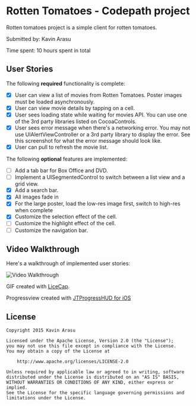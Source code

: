 # Rotten Tomatoes - Codepath project

Rotten tomatoes project is a simple client for rotten tomatoes.

Submitted by: Kavin Arasu

Time spent: 10 hours spent in total

## User Stories

The following **required** functionality is complete:

* [x] User can view a list of movies from Rotten Tomatoes. Poster images must be loaded asynchronously.
* [x] User can view movie details by tapping on a cell.
* [x] User sees loading state while waiting for movies API. You can use one of the 3rd party libraries listed on CocoaControls.
* [x] User sees error message when there's a networking error. You may not use UIAlertViewController or a 3rd party library to display the error. See this screenshot for what the error message should look like.
* [x] User can pull to refresh the movie list.

The following **optional** features are implemented:
* [ ] Add a tab bar for Box Office and DVD.
* [ ] Implement a UISegmentedControl to switch between a list view and a grid view.
* [x] Add a search bar.
* [x] All images fade in
* [x] For the large poster, load the low-res image first, switch to high-res when complete
* [x] Customize the selection effect of the cell.
* [ ] Customize the highlight effect of the cell.
* [ ] Customize the navigation bar.

## Video Walkthrough 

Here's a walkthrough of implemented user stories:

<img src='rottenTomatoes.gif' title='Video Walkthrough' width='' alt='Video Walkthrough' />

GIF created with [LiceCap](http://www.cockos.com/licecap/).

Progressview created with [JTProgressHUD for iOS](https://www.cocoacontrols.com/controls/jtprogresshud--2)

## License

    Copyright 2015 Kavin Arasu

    Licensed under the Apache License, Version 2.0 (the "License");
    you may not use this file except in compliance with the License.
    You may obtain a copy of the License at

        http://www.apache.org/licenses/LICENSE-2.0

    Unless required by applicable law or agreed to in writing, software
    distributed under the License is distributed on an "AS IS" BASIS,
    WITHOUT WARRANTIES OR CONDITIONS OF ANY KIND, either express or implied.
    See the License for the specific language governing permissions and
    limitations under the License.
